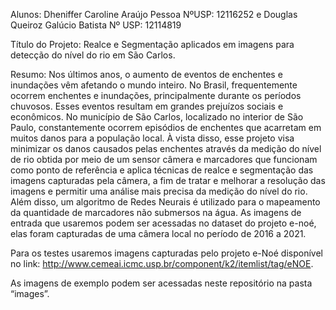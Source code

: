 Alunos: Dheniffer Caroline Araújo Pessoa NºUSP: 12116252 e Douglas Queiroz Galúcio Batista Nº USP: 12114819

Título do Projeto: Realce e Segmentação aplicados em imagens para detecção do nível do rio em São Carlos.

Resumo: Nos últimos anos, o aumento de eventos de enchentes e inundações vêm afetando o mundo inteiro. No Brasil, frequentemente ocorrem enchentes e inundações, principalmente durante os períodos chuvosos. Esses eventos resultam em grandes prejuízos sociais e econômicos. No município de São Carlos, localizado no interior de São Paulo, constantemente ocorrem episódios de enchentes que acarretam em muitos danos para a população local. À vista disso, esse projeto visa minimizar os danos causados pelas enchentes através da medição do nível de rio obtida por meio de um sensor câmera e marcadores que funcionam como ponto de referência e aplica técnicas de realce e segmentação das imagens capturadas pela câmera, a fim de tratar e melhorar a resolução das imagens e permitir uma análise mais precisa da medição do nível do rio. Além disso, um algoritmo de Redes Neurais é utilizado para o mapeamento da quantidade de marcadores não submersos na água. As imagens de entrada que usaremos podem ser acessadas no dataset do projeto e-noé, elas foram capturadas de uma câmera local no período de 2016 a 2021.

Para os testes usaremos imagens capturadas pelo projeto e-Noé disponível no link: http://www.cemeai.icmc.usp.br/component/k2/itemlist/tag/eNOE.

As imagens de exemplo podem ser acessadas neste repositório na pasta “images”.

